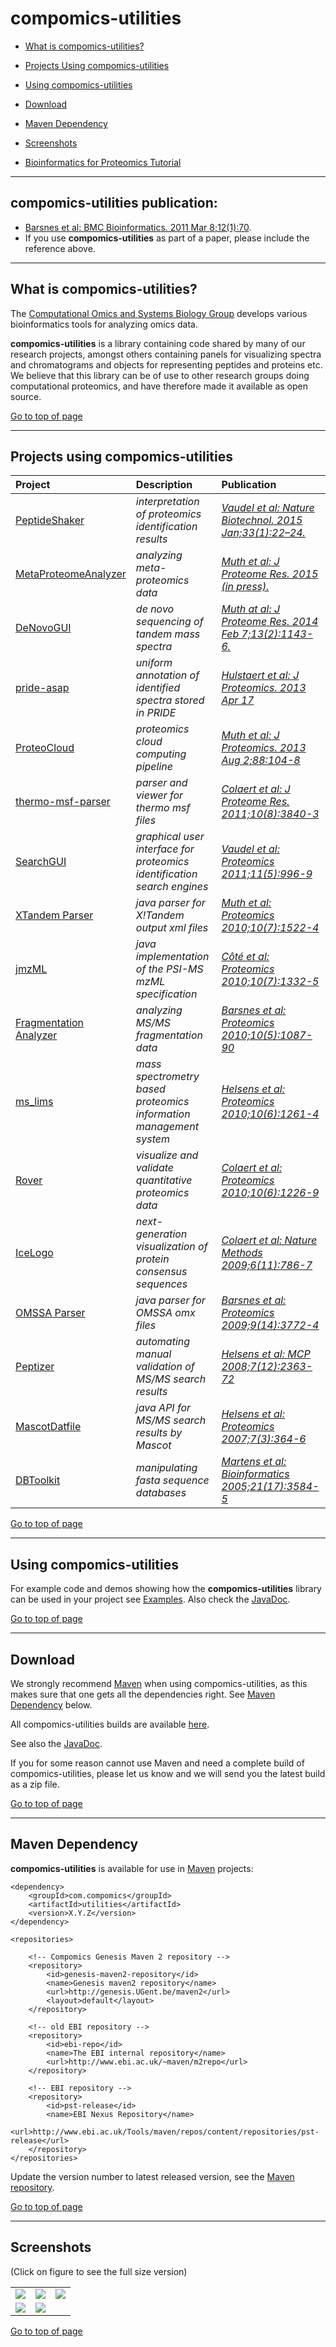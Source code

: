 # compomics-utilities #

  * [What is compomics-utilities?](#what-is-compomics-utilities?)
  * [Projects Using compomics-utilities](#projects-using-compomics-utilities)
  * [Using compomics-utilities](#using-compomics-utilities)
  * [Download](#download)
  * [Maven Dependency](#maven-dependency)
  * [Screenshots](#screenshots)

  * [Bioinformatics for Proteomics Tutorial](http://compomics.com/bioinformatics-for-proteomics/)

---

## compomics-utilities publication:
  * [Barsnes et al: BMC Bioinformatics. 2011 Mar 8;12(1):70](http://www.ncbi.nlm.nih.gov/pubmed/21385435).
  * If you use **compomics-utilities** as part of a paper, please include the reference above.

---

## What is compomics-utilities? ##

The [Computational Omics and Systems Biology Group](http://www.compomics.com) develops various bioinformatics tools for analyzing omics data.

**compomics-utilities** is a library containing code shared by many of our research projects, amongst others containing panels for visualizing spectra and chromatograms and objects for representing peptides and proteins etc. We believe that this library can be of use to other research groups doing computational proteomics, and have therefore made it available as open source.

[Go to top of page](#compomics-utilities)

---

## Projects using compomics-utilities ##

| **Project** | **Description** | **Publication** |
|:------------|:----------------|:----------------|
| [PeptideShaker](http://compomics.github.io/projects/peptide-shaker.html) | _interpretation of proteomics identification results_|_[Vaudel et al: Nature Biotechnol. 2015 Jan;33(1):22–24.](http://www.nature.com/nbt/journal/v33/n1/full/nbt.3109.html)_|
| [MetaProteomeAnalyzer](http://code.google.com/p/meta-proteome-analyzer) | _analyzing meta-proteomics data_|_[Muth et al: J Proteome Res. 2015 (in press).](http://www.ncbi.nlm.nih.gov/pubmed/25660940)_|
| [DeNovoGUI](http://compomics.github.io/projects/denovogui.html) | _de novo sequencing of tandem mass spectra_|_[Muth at al: J Proteome Res. 2014 Feb 7;13(2):1143-6.](http://www.ncbi.nlm.nih.gov/pubmed/24295440)_|
| [pride-asap](http://compomics.github.io/projects/pride-asa-pipeline.html) | _uniform annotation of identified spectra stored in PRIDE_|_[Hulstaert et al: J Proteomics. 2013 Apr 17](http://www.ncbi.nlm.nih.gov/pubmed/23603108)_|
| [ProteoCloud](http://proteocloud.googlecode.com) | _proteomics cloud computing pipeline_|_[Muth et al: J Proteomics. 2013 Aug 2;88:104-8](http://www.ncbi.nlm.nih.gov/pubmed/23305951)_|
| [thermo-msf-parser](http://compomics.github.io/projects/thermo-msf-parser.html) | _parser and viewer for thermo msf files_|_[Colaert et al: J Proteome Res. 2011;10(8):3840-3](http://www.ncbi.nlm.nih.gov/pubmed/21714566)_|
| [SearchGUI](http://compomics.github.io/projects/searchgui.html) | _graphical user interface for proteomics identification search engines_|_[Vaudel et al: Proteomics 2011;11(5):996-9](http://www.ncbi.nlm.nih.gov/pubmed/21337703)_|
| [XTandem Parser](http://compomics.github.io/projects/xtandem-parser.html) |_java parser for X!Tandem output xml files_|_[Muth et al: Proteomics 2010;10(7):1522-4](http://www.ncbi.nlm.nih.gov/pubmed/20140905)_|
| [jmzML](http://jmzML.googlecode.com) |_java implementation of the PSI-MS mzML specification_|_[Côté et al: Proteomics 2010;10(7):1332-5](http://www.ncbi.nlm.nih.gov/pubmed/20127693)_|
| [Fragmentation Analyzer](http://compomics.github.io/projects/fragmentation-analyzer.html) | _analyzing MS/MS fragmentation data_|_[Barsnes et al: Proteomics 2010;10(5):1087-90](http://www.ncbi.nlm.nih.gov/pubmed/20049869)_|
| [ms\_lims](http://compomics.github.io/projects/ms-lims.html) | _mass spectrometry based proteomics information management system_|_[Helsens et al: Proteomics 2010;10(6):1261-4](http://www.ncbi.nlm.nih.gov/pubmed/20058248)_|
| [Rover](https://github.com/compomics/compomics-rover) | _visualize and validate quantitative proteomics data_|_[Colaert et al: Proteomics 2010;10(6):1226-9](http://www.ncbi.nlm.nih.gov/pubmed/20058247)_|
| [IceLogo](http://compomics.github.io/projects/icelogo.html) | _next-generation visualization of protein consensus sequences_|_[Colaert et al: Nature Methods 2009;6(11):786-7](http://www.ncbi.nlm.nih.gov/pubmed/19876014)_|
| [OMSSA Parser](http://compomics.github.io/projects/omssa-parser.html) | _java parser for OMSSA omx files_|_[Barsnes et al: Proteomics 2009;9(14):3772-4](http://www3.interscience.wiley.com/journal/122524294/abstract)_|
| [Peptizer](https://github.com/compomics/peptizer) | _automating manual validation of MS/MS search results_|_[Helsens et al: MCP 2008;7(12):2363-72](http://www.ncbi.nlm.nih.gov/pubmed/18667410)_|
| [MascotDatfile](http://compomics.github.io/projects/mascotdatfile.html) | _java API for MS/MS search results by Mascot_|_[Helsens et al: Proteomics 2007;7(3):364-6](http://www.ncbi.nlm.nih.gov/pubmed/17203510)_|
| [DBToolkit](https://github.com/compomics/dbtoolkit) | _manipulating fasta sequence databases_|_[Martens et al: Bioinformatics 2005;21(17):3584-5](http://www.ncbi.nlm.nih.gov/pubmed/16030071)_|

[Go to top of page](#compomics-utilities)

---

## Using compomics-utilities ##

For example code and demos showing how the **compomics-utilities** library can be used in your project see [Examples](https://github.com/compomics/compomics-utilities/wiki/Examples). Also check the [JavaDoc](http://genesis.ugent.be/maven2/com/compomics/utilities/javadoc/).

[Go to top of page](#compomics-utilities)

---

## Download ##

We strongly recommend [Maven](http://maven.apache.org) when using compomics-utilities, as this makes sure that one gets all the dependencies right. See [Maven Dependency](#Maven_Dependency.md) below.

All compomics-utilities builds are available [here](http://genesis.ugent.be/maven2/com/compomics/utilities/).

See also the [JavaDoc](http://genesis.ugent.be/maven2/com/compomics/utilities/javadoc/).

If you for some reason cannot use Maven and need a complete build of compomics-utilities, please let us know and we will send you the latest build as a zip file.

[Go to top of page](#compomics-utilities)

---

## Maven Dependency ##

**compomics-utilities** is available for use in [Maven](http://maven.apache.org) projects:

```
<dependency>
    <groupId>com.compomics</groupId>
    <artifactId>utilities</artifactId>
    <version>X.Y.Z</version>
</dependency>
```

```
<repositories>

    <!-- Compomics Genesis Maven 2 repository -->
    <repository>
        <id>genesis-maven2-repository</id>
        <name>Genesis maven2 repository</name>
        <url>http://genesis.UGent.be/maven2</url>
        <layout>default</layout>
    </repository>

    <!-- old EBI repository -->
    <repository>
        <id>ebi-repo</id> 
        <name>The EBI internal repository</name>
        <url>http://www.ebi.ac.uk/~maven/m2repo</url>
    </repository>

    <!-- EBI repository -->
    <repository>
        <id>pst-release</id>
        <name>EBI Nexus Repository</name>
        <url>http://www.ebi.ac.uk/Tools/maven/repos/content/repositories/pst-release</url>
    </repository>
</repositories>
```

Update the version number to latest released version, see the [Maven repository](http://genesis.ugent.be/maven2/com/compomics/utilities/).

[Go to top of page](#compomics-utilities)

---

## Screenshots ##

(Click on figure to see the full size version)

|  |  |  |
|:--:|:--:|:--:|
| [![](https://github.com/compomics/compomics-utilities/wiki/images/WellcomePanel_small.png)](https://github.com/compomics/compomics-utilities/wiki/images/WellcomePanel.png) | [![](https://github.com/compomics/compomics-utilities/wiki/images/SpectrumPanel_small.png)](https://github.com/compomics/compomics-utilities/wiki/images/SpectrumPanel.png) | [![](https://github.com/compomics/compomics-utilities/wiki/images/ChromatogramPanel_small.png)](https://github.com/compomics/compomics-utilities/wiki/images/ChromatogramPanel.png) |
| [![](https://github.com/compomics/compomics-utilities/wiki/images/IsotopicDistributionPanel_small.png)](https://github.com/compomics/compomics-utilities/wiki/images/IsotopicDistributionPanel.png) | [![](https://github.com/compomics/compomics-utilities/wiki/images/InSilicoDigestionPanel_small.png)](https://github.com/compomics/compomics-utilities/wiki/images/InSilicoDigestionPanel.png) | |

[Go to top of page](#compomics-utilities)
